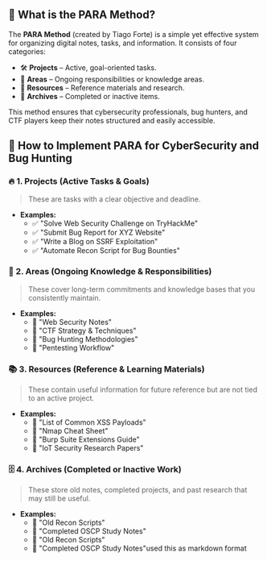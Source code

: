 ## 📌 What is the PARA Method?
The **PARA Method** (created by Tiago Forte) is a simple yet effective system for organizing digital notes, tasks, and information. It consists of four categories:

- 🛠 **Projects** – Active, goal-oriented tasks.
- 📂 **Areas** – Ongoing responsibilities or knowledge areas.
- 📖 **Resources** – Reference materials and research.
- 📜 **Archives** – Completed or inactive items.

This method ensures that cybersecurity professionals, bug hunters, and CTF players keep their notes structured and easily accessible.
## 🚀 How to Implement PARA for CyberSecurity and Bug Hunting

### 🔥 1. **Projects** (Active Tasks & Goals)
> These are tasks with a clear objective and deadline.
- **Examples:**
  - ✅ "Solve Web Security Challenge on TryHackMe"
  - ✅ "Submit Bug Report for XYZ Website"
  - ✅ "Write a Blog on SSRF Exploitation"
  - ✅ "Automate Recon Script for Bug Bounties"

### 🎯 2. **Areas** (Ongoing Knowledge & Responsibilities)
> These cover long-term commitments and knowledge bases that you consistently maintain.
- **Examples:**
  - 📌 "Web Security Notes"
  - 📌 "CTF Strategy & Techniques"
  - 📌 "Bug Hunting Methodologies"
  - 📌 "Pentesting Workflow"

### 📚 3. **Resources** (Reference & Learning Materials)
> These contain useful information for future reference but are not tied to an active project.
- **Examples:**
  - 📜 "List of Common XSS Payloads"
  - 📜 "Nmap Cheat Sheet"
  - 📜 "Burp Suite Extensions Guide"
  - 📜 "IoT Security Research Papers"

### 🗄 4. **Archives** (Completed or Inactive Work)
> These store old notes, completed projects, and past research that may still be useful.
- **Examples:**
  - 📂 "Old Recon Scripts"
  - 📂 "Completed OSCP Study Notes"
  - 📂 "Old Recon Scripts"
  - 📂 "Completed OSCP Study Notes"used this as markdown format